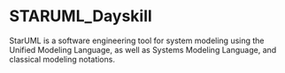 # STARUML_Dayskill
StarUML is a software engineering tool for system modeling using the Unified Modeling Language, as well as Systems Modeling Language, and classical modeling notations.


